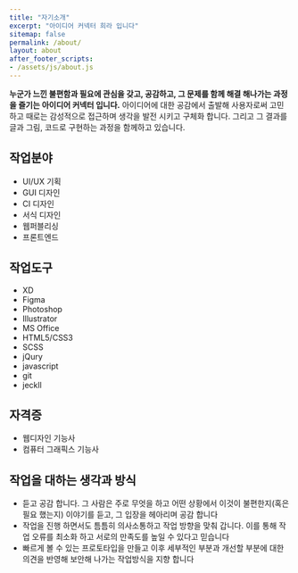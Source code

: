 ```yaml
---
title: "자기소개"
excerpt: "아이디어 커넥터 희라 입니다"
sitemap: false
permalink: /about/
layout: about
after_footer_scripts:
- /assets/js/about.js
---
```

<section class="about">
  <article>
  <b>누군가 느낀 불편함과 필요에 관심을 갖고, 공감하고, 그 문제를 함께 해결 해나가는 과정을 즐기는 아이디어 커넥터 입니다.</b>
    아이디어에 대한 공감에서 출발해 사용자로써 고민하고 때로는 감성적으로 접근하며 생각을 발전 시키고 구체화 합니다.
    그리고 그 결과를 글과 그림, 코드로 구현하는 과정을 함께하고 있습니다.
  </article>
</section>
<section class="workScopeTools">
  <div>
    <h2>작업분야</h2>
    <ul>
      <li>UI/UX 기획</li>
      <li>GUI 디자인</li>
      <li>CI 디자인</li>
      <li>서식 디자인</li>
      <li>웹퍼블리싱</li>
      <li>프론트엔드</li>
    </ul>
  </div>
  <div>
    <h2>작업도구</h2>
    <ul>
      <li>XD</li>
      <li>Figma</li>
      <li>Photoshop</li>
      <li>Illustrator</li>
      <li>MS Office</li>
      <li>HTML5/CSS3</li>
      <li>SCSS</li>
      <li>jQury</li>
      <li>javascript</li>
      <li>git</li>
      <li>jeckll</li>
    </ul>
  </div>
</section> 
<section>
  <div>
    <h2>자격증</h2>
    <ul>
      <li>웹디자인 기능사</li>
      <li>컴퓨터 그래픽스 기능사</li>
    </ul>
  </div>
</section>
<section class="attitude">
  <h2>작업을 대하는 생각과 방식</h2>
  <ul>
    <li>듣고 공감 합니다. 그 사람은 주로 무엇을 하고 어떤 상황에서 이것이 불편한지(혹은 필요 했는지) 이야기를 듣고, 그 입장을 헤아리며 공감 합니다</li>
    <li>작업을 진행 하면서도 틈틈히 의사소통하고 작업 방향을 맞춰 갑니다. 이를 통해 작업 오류를 최소화 하고 서로의 만족도를 높일 수 있다고 믿습니다</li>
    <li>빠르게 볼 수 있는 프로토타입을 만들고 이후 세부적인 부분과 개선할 부분에 대한 의견을 반영해 보안해 나가는 작업방식을 지향 합니다</li>
  </ul>
</section>